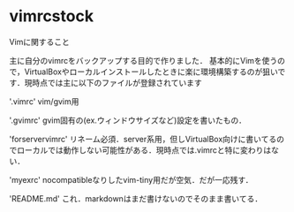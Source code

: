 # vimrcstock
Vimに関すること

主に自分のvimrcをバックアップする目的で作りました．
基本的にVimを使うので，VirtualBoxやローカルインストールしたときに楽に環境構築するのが狙いです．現時点では主に以下のファイルが登録されています

'.vimrc'
vim/gvim用

'.gvimrc'
gvim固有の(ex.ウィンドウサイズなど)設定を書いたもの．

'forservervimrc'
リネーム必須．server系用，但しVirtualBox向けに書いてるのでローカルでは動作しない可能性がある．現時点では.vimrcと特に変わりはない．

'myexrc'
nocompatibleなりしたvim-tiny用だが空気．だが一応残す．

'README.md'
これ．markdownはまだ書けないのでそのまま書いてる．

